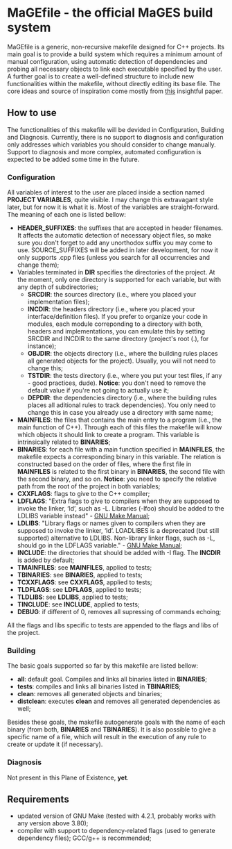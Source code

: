 # MaGEfile - the official MaGES build system
MaGEfile is a generic, non-recursive makefile designed for C++ projects. Its main goal is to provide a build system which requires a minimum amount of manual configuration, using automatic detection of dependencies and probing all necessary objects to link each executable specified by the user. A further goal is to create a well-defined structure to include new functionalities within the makefile, without directly editing its base file. The core ideas and source of inspiration come mostly from [this](http://aegis.sourceforge.net/auug97.pdf) insightful paper.

## How to use
The functionalities of this makefile will be devided in Configuration, Building and Diagnosis. Currently, there is no support to diagnosis and configuration only addresses which variables you should consider to change manually. Support to diagnosis and more complex, automated configuration is expected to be added some time in the future.

### Configuration
All variables of interest to the user are placed inside a section named __PROJECT VARIABLES__, quite visible. I may change this extravagant style later, but for now it is what it is. Most of the variables are straight-forward. The meaning of each one is listed bellow:
* __HEADER_SUFFIXES__: the suffixes that are accepted in header filenames. It affects the automatic detection of necessary object files, so make sure you don't forget to add any unorthodox suffix you may come to use. SOURCE_SUFFIXES will be added in later development, for now it only supports .cpp files (unless you search for all occurrencies and change them);
* Variables terminated in __DIR__ specifies the directories of the project. At the moment, only one directory is supported for each variable, but with any depth of subdirectories;
    * __SRCDIR__: the sources directory (i.e., where you placed your implementation files);
    * __INCDIR__: the headers directory (i.e., where you placed your interface/definition files). If you prefer to organize your code in modules, each module correponding to a directory with both, headers and implementations, you can emulate this by setting SRCDIR and INCDIR to the same directory (project's root (.), for instance);
    * __OBJDIR__: the objects directory (i.e., where the building rules places all generated objects for the project). Usually, you will not need to change this;
    * __TSTDIR__: the tests directory (i.e., where you put your test files, if any - good practices, dude). __Notice__: you don't need to remove the default value if you're not going to actually use it;
    * __DEPDIR__: the dependencies directory (i.e., where the building rules places all aditional rules to track dependencies). You only need to change this in case you already use a directory with same name;
* __MAINFILES__: the files that contains the main entry to a program (i.e., the main function of C++). Through each of this files the makefile will know which objects it should link to create a program. This variable is intrinsically related to __BINARIES__;
* __BINARIES__: for each file with a main function specified in __MAINFILES__, the makefile expects a corresponding binary in this variable. The relation is constructed based on the order of files, where the first file in __MAINFILES__ is related to the first binary in __BINARIES__, the second file with the second binary, and so on. __Notice__: you need to specify the relative path from the root of the project in both variables;
* __CXXFLAGS__: flags to give to the C++ compiler;
* __LDFLAGS__: "Extra flags to give to compilers when they are supposed to invoke the linker, ‘ld’, such as -L. Libraries (-lfoo) should be added to the LDLIBS variable instead" - [GNU Make Manual](https://www.gnu.org/software/make/manual/make.html);
* __LDLIBS__: "Library flags or names given to compilers when they are supposed to invoke the linker, ‘ld’. LOADLIBES is a deprecated (but still supported) alternative to LDLIBS. Non-library linker flags, such as -L, should go in the LDFLAGS variable." - [GNU Make Manual](https://www.gnu.org/software/make/manual/make.html);
* __INCLUDE__: the directories that should be added with -I flag. The __INCDIR__ is added by default;
* __TMAINFILES__: see __MAINFILES__, applied to tests;
* __TBINARIES__: see __BINARIES__, applied to tests;
* __TCXXFLAGS__: see __CXXFLAGS__, applied to tests;
* __TLDFLAGS__: see __LDFLAGS__, applied to tests;
* __TLDLIBS__: see __LDLIBS__, applied to tests;
* __TINCLUDE__: see __INCLUDE__, applied to tests;
* __DEBUG__: if different of 0, removes all supressing of commands echoing;

All the flags and libs specific to tests are appended to the flags and libs of the project.

### Building
The basic goals supported so far by this makefile are listed bellow:
* __all__: default goal. Compiles and links all binaries listed in __BINARIES__;
* __tests__: compiles and links all binaries listed in __TBINARIES__;
* __clean__: removes all generated objects and binaries;
* __distclean__: executes __clean__ and removes all generated dependencies as well;

Besides these goals, the makefile autogenerate goals with the name of each binary (from both, __BINARIES__ and __TBINARIES__). It is also possible to give a specific name of a file, which will result in the execution of any rule to create or update it (if necessary).

### Diagnosis
Not present in this Plane of Existence, __yet__.

## Requirements
* updated version of GNU Make (tested with 4.2.1, probably works with any version above 3.80);
* compiler with support to dependency-related flags (used to generate dependency files); GCC/g++ is recommended;
